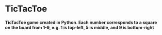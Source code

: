 # TicTacToe
#### TicTacToe game created in Python.  Each number corresponds to a square on the board from 1-9, e.g. 1 is top-left, 5 is middle, and 9 is bottom-right
